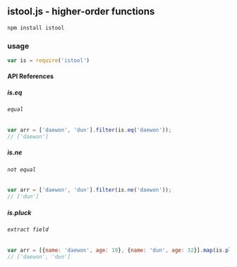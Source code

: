 ## istool.js - higher-order functions

```bash
npm install istool
```

### usage
```javascript
var is = require('istool')
```

#### API References

##### is.eq 
###### `equal` 

```javascript
var arr = ['daewon', 'dun'].filter(is.eq('daewon'));
// ['daewon']
```


##### is.ne
###### `not equal` 

```javascript
var arr = ['daewon', 'dun'].filter(is.ne('daewon'));
// ['dun']
```

##### is.pluck
###### `extract field` 

```javascript
var arr = [{name: 'daewon', age: 19}, {name: 'dun', age: 32}].map(is.pluck('name'));
// ['daewon', 'dun']
```

